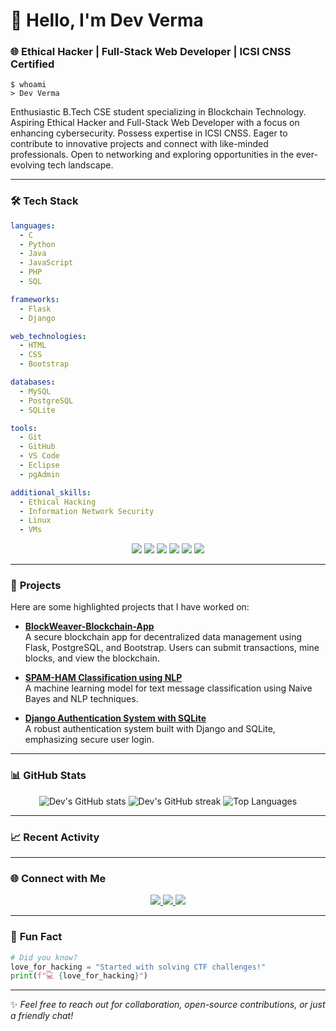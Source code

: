# 👋 Hello, I'm Dev Verma 

### 🌐 Ethical Hacker | Full-Stack Web Developer | ICSI CNSS Certified

```console
$ whoami
> Dev Verma
```

Enthusiastic B.Tech CSE student specializing in Blockchain Technology. Aspiring Ethical Hacker and Full-Stack Web Developer with a focus on enhancing cybersecurity. Possess expertise in ICSI CNSS. Eager to contribute to innovative projects and connect with like-minded professionals. Open to networking and exploring opportunities in the ever-evolving tech landscape.

---

### 🛠️ **Tech Stack**

```yaml
languages:
  - C
  - Python
  - Java
  - JavaScript
  - PHP
  - SQL

frameworks:
  - Flask
  - Django

web_technologies:
  - HTML
  - CSS
  - Bootstrap

databases:
  - MySQL
  - PostgreSQL
  - SQLite

tools:
  - Git
  - GitHub
  - VS Code
  - Eclipse
  - pgAdmin

additional_skills:
  - Ethical Hacking
  - Information Network Security
  - Linux
  - VMs
```

<p align="center">
  <img src="https://img.shields.io/badge/Code-Python-informational?style=flat&logo=python&logoColor=white&color=2bbc8a"/>
  <img src="https://img.shields.io/badge/Code-C%20-informational?style=flat&logo=c&logoColor=white&color=2bbc8a"/>
  <img src="https://img.shields.io/badge/Code-JavaScript-informational?style=flat&logo=javascript&logoColor=white&color=2bbc8a"/>
  <img src="https://img.shields.io/badge/Framework-Flask-informational?style=flat&logo=flask&logoColor=white&color=2bbc8a"/>
  <img src="https://img.shields.io/badge/Tools-Git-informational?style=flat&logo=git&logoColor=white&color=2bbc8a"/>
  <img src="https://img.shields.io/badge/Database-PostgreSQL-informational?style=flat&logo=postgresql&logoColor=white&color=2bbc8a"/>
</p>

---

### 🚀 **Projects**

Here are some highlighted projects that I have worked on:

- **[BlockWeaver-Blockchain-App](https://github.com/dkv204p/BlockWeaver-Blockchain-App)**  
  A secure blockchain app for decentralized data management using Flask, PostgreSQL, and Bootstrap. Users can submit transactions, mine blocks, and view the blockchain.

- **[SPAM-HAM Classification using NLP](https://github.com/dkv204p/SPAM-HAM-Classification-using-NLP)**  
  A machine learning model for text message classification using Naive Bayes and NLP techniques.

- **[Django Authentication System with SQLite](https://github.com/dkv204p/django-authentication-system-using-sqlite)**  
  A robust authentication system built with Django and SQLite, emphasizing secure user login.

---

### 📊 **GitHub Stats**

<p align="center">
  <img src="https://github-readme-stats.vercel.app/api?username=dkv204p&show_icons=true&theme=radical" alt="Dev's GitHub stats"/>
  <img src="https://github-readme-streak-stats.herokuapp.com/?user=dkv204p&theme=radical" alt="Dev's GitHub streak"/>
  <img src="https://github-readme-stats.vercel.app/api/top-langs/?username=dkv204p&theme=radical&layout=compact" alt="Top Languages"/>
</p>

---

### 📈 **Recent Activity**

<!--START_SECTION:activity-->
<!--END_SECTION:activity-->

---

### 🌐 **Connect with Me**

<p align="center">
  <a href="https://www.linkedin.com/in/devkkverma/" target="_blank">
    <img src="https://img.shields.io/badge/LinkedIn-Dev%20Verma-blue?style=flat&logo=linkedin"/>
  </a>
  <a href="mailto:devverma.tech2026@gmail.com">
    <img src="https://img.shields.io/badge/Email-devverma.tech2026%40gmail.com-red?style=flat&logo=gmail&logoColor=white"/>
  </a>
  <a href="https://www.instagram.com/dev_v.11/" target="_blank">
    <img src="https://img.shields.io/badge/Instagram-%40dev_v.11-E4405F?style=flat&logo=instagram&logoColor=white"/>
  </a>
</p>

---

### 🎨 **Fun Fact**

```python
# Did you know?
love_for_hacking = "Started with solving CTF challenges!"
print(f"💻 {love_for_hacking}")
```

---

✨ _Feel free to reach out for collaboration, open-source contributions, or just a friendly chat!_
